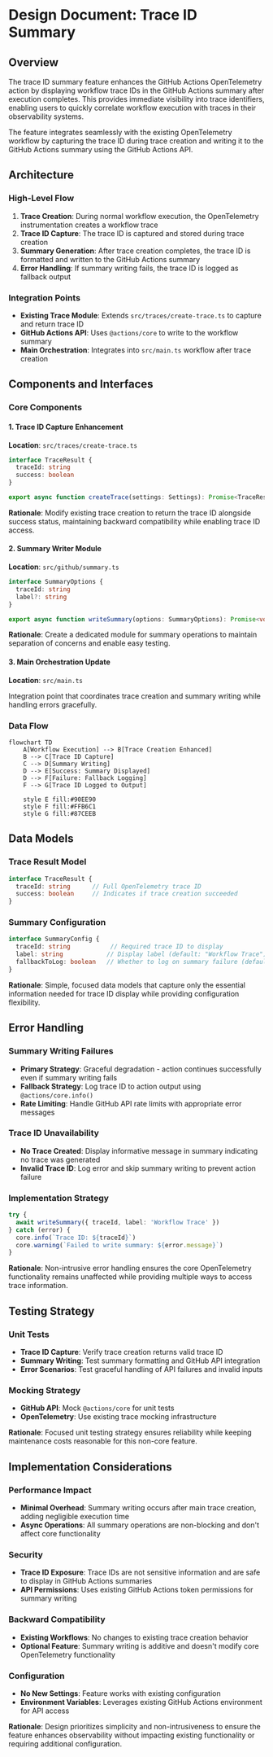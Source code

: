 # Design Document: Trace ID Summary

## Overview

The trace ID summary feature enhances the GitHub Actions OpenTelemetry action by displaying workflow trace IDs in the GitHub Actions summary after execution completes. This provides immediate visibility into trace identifiers, enabling users to quickly correlate workflow execution with traces in their observability systems.

The feature integrates seamlessly with the existing OpenTelemetry workflow by capturing the trace ID during trace creation and writing it to the GitHub Actions summary using the GitHub Actions API.

## Architecture

### High-Level Flow

1. **Trace Creation**: During normal workflow execution, the OpenTelemetry instrumentation creates a workflow trace
2. **Trace ID Capture**: The trace ID is captured and stored during trace creation
3. **Summary Generation**: After trace creation completes, the trace ID is formatted and written to the GitHub Actions summary
4. **Error Handling**: If summary writing fails, the trace ID is logged as fallback output

### Integration Points

- **Existing Trace Module**: Extends `src/traces/create-trace.ts` to capture and return trace ID
- **GitHub Actions API**: Uses `@actions/core` to write to the workflow summary
- **Main Orchestration**: Integrates into `src/main.ts` workflow after trace creation

## Components and Interfaces

### Core Components

#### 1. Trace ID Capture Enhancement
**Location**: `src/traces/create-trace.ts`

```typescript
interface TraceResult {
  traceId: string
  success: boolean
}

export async function createTrace(settings: Settings): Promise<TraceResult>
```

**Rationale**: Modify existing trace creation to return the trace ID alongside success status, maintaining backward compatibility while enabling trace ID access.

#### 2. Summary Writer Module
**Location**: `src/github/summary.ts`

```typescript
interface SummaryOptions {
  traceId: string
  label?: string
}

export async function writeSummary(options: SummaryOptions): Promise<void>
```

**Rationale**: Create a dedicated module for summary operations to maintain separation of concerns and enable easy testing.

#### 3. Main Orchestration Update
**Location**: `src/main.ts`

Integration point that coordinates trace creation and summary writing while handling errors gracefully.

### Data Flow

```mermaid
flowchart TD
    A[Workflow Execution] --> B[Trace Creation Enhanced]
    B --> C[Trace ID Capture]
    C --> D[Summary Writing]
    D --> E[Success: Summary Displayed]
    D --> F[Failure: Fallback Logging]
    F --> G[Trace ID Logged to Output]
    
    style E fill:#90EE90
    style F fill:#FFB6C1
    style G fill:#87CEEB
```

## Data Models

### Trace Result Model
```typescript
interface TraceResult {
  traceId: string      // Full OpenTelemetry trace ID
  success: boolean     // Indicates if trace creation succeeded
}
```

### Summary Configuration
```typescript
interface SummaryConfig {
  traceId: string           // Required trace ID to display
  label: string            // Display label (default: "Workflow Trace")
  fallbackToLog: boolean   // Whether to log on summary failure (default: true)
}
```

**Rationale**: Simple, focused data models that capture only the essential information needed for trace ID display while providing configuration flexibility.

## Error Handling

### Summary Writing Failures
- **Primary Strategy**: Graceful degradation - action continues successfully even if summary writing fails
- **Fallback Strategy**: Log trace ID to action output using `@actions/core.info()`
- **Rate Limiting**: Handle GitHub API rate limits with appropriate error messages

### Trace ID Unavailability
- **No Trace Created**: Display informative message in summary indicating no trace was generated
- **Invalid Trace ID**: Log error and skip summary writing to prevent action failure

### Implementation Strategy
```typescript
try {
  await writeSummary({ traceId, label: 'Workflow Trace' })
} catch (error) {
  core.info(`Trace ID: ${traceId}`)
  core.warning(`Failed to write summary: ${error.message}`)
}
```

**Rationale**: Non-intrusive error handling ensures the core OpenTelemetry functionality remains unaffected while providing multiple ways to access trace information.

## Testing Strategy

### Unit Tests
- **Trace ID Capture**: Verify trace creation returns valid trace ID
- **Summary Writing**: Test summary formatting and GitHub API integration
- **Error Scenarios**: Test graceful handling of API failures and invalid inputs

### Mocking Strategy
- **GitHub API**: Mock `@actions/core` for unit tests
- **OpenTelemetry**: Use existing trace mocking infrastructure

**Rationale**: Focused unit testing strategy ensures reliability while keeping maintenance costs reasonable for this non-core feature.

## Implementation Considerations

### Performance Impact
- **Minimal Overhead**: Summary writing occurs after main trace creation, adding negligible execution time
- **Async Operations**: All summary operations are non-blocking and don't affect core functionality

### Security
- **Trace ID Exposure**: Trace IDs are not sensitive information and are safe to display in GitHub Actions summaries
- **API Permissions**: Uses existing GitHub Actions token permissions for summary writing

### Backward Compatibility
- **Existing Workflows**: No changes to existing trace creation behavior
- **Optional Feature**: Summary writing is additive and doesn't modify core OpenTelemetry functionality

### Configuration
- **No New Settings**: Feature works with existing configuration
- **Environment Variables**: Leverages existing GitHub Actions environment for API access

**Rationale**: Design prioritizes simplicity and non-intrusiveness to ensure the feature enhances observability without impacting existing functionality or requiring additional configuration.
